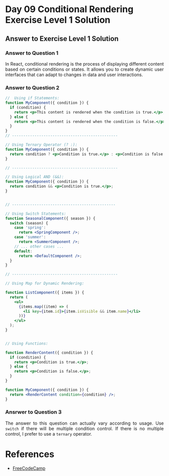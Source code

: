 # Day 09 Conditional Rendering Exercise Level 1 Solution
## Answer to Exercise Level 1 Solution
### Answer to Question 1
<p align="justify">In React, conditional rendering is the process of displaying different content based on certain conditions or states. It allows you to create dynamic user interfaces that can adapt to changes in data and user interactions.</p>

### Answer to Question 2
```jsx
//  Using if Statements:
function MyComponent({ condition }) {
  if (condition) {
    return <p>This content is rendered when the condition is true.</p>;
  } else {
    return <p>This content is rendered when the condition is false.</p>;
  }
}
// -----------------------------------------------

// Using Ternary Operator (? :):
function MyComponent({ condition }) {
  return condition ? <p>Condition is true.</p> : <p>Condition is false.</p>;
}

// -----------------------------------------------

// Using Logical AND (&&):
function MyComponent({ condition }) {
  return condition && <p>Condition is true.</p>;
}


// ----------------------------------------------

// Using Switch Statements:
function SeasonalComponent({ season }) {
  switch (season) {
    case 'spring':
      return <SpringComponent />;
    case 'summer':
      return <SummerComponent />;
    // ... other cases ...
    default:
      return <DefaultComponent />;
  }
}

// -----------------------------------------------

// Using Map for Dynamic Rendering:

function ListComponent({ items }) {
  return (
    <ul>
      {items.map((item) => (
        <li key={item.id}>{item.isVisible && item.name}</li>
      ))}
    </ul>
  );
}


// Using Functions:

function RenderContent({ condition }) {
  if (condition) {
    return <p>Condition is true.</p>;
  } else {
    return <p>Condition is false.</p>;
  }
}

function MyComponent({ condition }) {
  return <RenderContent condition={condition} />;
}
```

### Ansrwer to Question 3

<p align="justify">The answer to this question can actually vary according to usage. Use <code>switch</code> if there will be multiple condition control. If there is no multiple control, I prefer to use a  <code>ternary</code> operator.</p>

# References
- <a href="https://www.freecodecamp.org/news/react-conditional-rendering" target="blank">FreeCodeCamp </a>